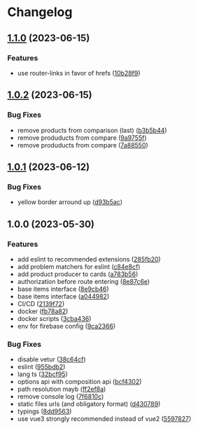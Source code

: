 # Changelog

## [1.1.0](https://github.com/hivetown/frontend/compare/v1.0.2...v1.1.0) (2023-06-15)


### Features

* use router-links in favor of hrefs ([10b28f9](https://github.com/hivetown/frontend/commit/10b28f984d23e7a2c05a3c4fee950837e7b9094b))

## [1.0.2](https://github.com/hivetown/frontend/compare/v1.0.1...v1.0.2) (2023-06-15)


### Bug Fixes

* remove products from comparison (last) ([b3b5b44](https://github.com/hivetown/frontend/commit/b3b5b44fa02aeccac4d50b317526df79d69d95f1))
* remove produducts from compare ([9a9755f](https://github.com/hivetown/frontend/commit/9a9755f6b25b091387cd4b49fc2bc9ebce3ad49e))
* remove produducts from compare ([7a88550](https://github.com/hivetown/frontend/commit/7a885508a1cc3e68592703bc985bc77df7607c3c))

## [1.0.1](https://github.com/hivetown/frontend/compare/v1.0.0...v1.0.1) (2023-06-12)


### Bug Fixes

* yellow border arround up ([d93b5ac](https://github.com/hivetown/frontend/commit/d93b5acbc345a485abb7f9aa102538b2a2581940))

## 1.0.0 (2023-05-30)


### Features

* add eslint to recommended extensions ([285fb20](https://github.com/hivetown/frontend/commit/285fb20acc0a5779345d58e43c298431c13b6e89))
* add problem matchers for eslint ([c84e8cf](https://github.com/hivetown/frontend/commit/c84e8cf8dded1659ed5d4cc52cc5d2ba7531c6de))
* add product producer to cards ([a783b56](https://github.com/hivetown/frontend/commit/a783b5644a697a5de581d3f3ed0e35d43b5a108f))
* authorization before route entering ([8e87c6e](https://github.com/hivetown/frontend/commit/8e87c6e8f9af7ea6aef66e96bf35b3a64703fb6d))
* base items interface ([8e9cb46](https://github.com/hivetown/frontend/commit/8e9cb46b17bd3059d87e3e6036595ae07f6c4c58))
* base items interface ([a044982](https://github.com/hivetown/frontend/commit/a0449820d977442086063be3f8d9c568603f2ee8))
* CI/CD ([2139f72](https://github.com/hivetown/frontend/commit/2139f724772affe76ac148095a99384ed54098ae))
* docker ([fb78a82](https://github.com/hivetown/frontend/commit/fb78a823d6730f73d2b9bea9b689479957bce028))
* docker scripts ([3cba436](https://github.com/hivetown/frontend/commit/3cba436f174a10c017f3dce3934333504586e4d7))
* env for firebase config ([9ca2366](https://github.com/hivetown/frontend/commit/9ca236657098ccc76359f78c43e820397e4523cb))


### Bug Fixes

* disable vetur ([38c64cf](https://github.com/hivetown/frontend/commit/38c64cf7b057df180eb9307b973f115952f9a83d))
* eslint ([955bdb2](https://github.com/hivetown/frontend/commit/955bdb25ed0cbc86a1db84e46fc229ffa6e54719))
* lang ts ([32bcf95](https://github.com/hivetown/frontend/commit/32bcf95a5325eaf7055b33ccfe53d2db4ab6fcec))
* options api with composition api ([bcf4302](https://github.com/hivetown/frontend/commit/bcf4302083fa17f5ed40cd257d1ca1a213dc2f0c))
* path resolution mayb ([ff2ef8a](https://github.com/hivetown/frontend/commit/ff2ef8a12cca8cfd886a3bd4d0443bbe6ae3cd50))
* remove console log ([7f6810c](https://github.com/hivetown/frontend/commit/7f6810cd9ae623dd4687100a748a27559130c4a2))
* static files urls (and obligatory format) ([d430789](https://github.com/hivetown/frontend/commit/d4307895e2ac09821be8d3ab602a2252bd475d01))
* typings ([8dd9563](https://github.com/hivetown/frontend/commit/8dd9563cd11a8d8b4c6f2a1642b448f3e507c736))
* use vue3 strongly recommended instead of vue2 ([5597827](https://github.com/hivetown/frontend/commit/5597827b47087650722d1adaab040b578c7b7c0b))
